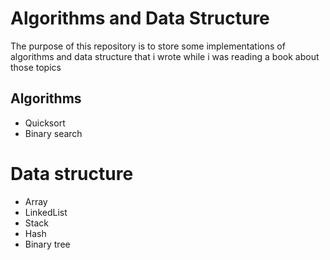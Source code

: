 # Algorithms and Data Structure
The purpose of this repository is to store some implementations of algorithms and data structure that i wrote while i was reading a book about those topics

## Algorithms
- Quicksort
- Binary search

# Data structure
- Array
- LinkedList
- Stack
- Hash
- Binary tree
